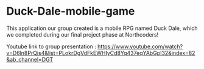 # Duck-Dale-mobile-game
This application our group created is a mobile RPG named Duck Dale, which we completed during our final project phase at Northcoders!

Youtube link to group presentation : https://www.youtube.com/watch?v=D6ln8PrQis4&list=PLokrDgVdFkEWHIyCd8Yq437eqYAbGpI32&index=82&ab_channel=DGT



